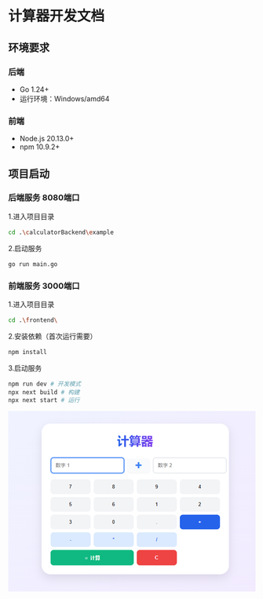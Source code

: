 # 计算器开发文档

## 环境要求

### 后端
- Go 1.24+ 
- 运行环境：Windows/amd64

### 前端
- Node.js 20.13.0+
- npm 10.9.2+

## 项目启动

### 后端服务  8080端口
1.进入项目目录
```bash 
cd .\calculatorBackend\example
```
2.启动服务
```bash 
go run main.go
```
### 前端服务 3000端口
1.进入项目目录
```bash 
cd .\frontend\
```
2.安装依赖（首次运行需要）
```bash 
npm install
```
3.启动服务

```bash 
npm run dev # 开发模式
npx next build # 构建
npx next start # 运行
```
![img.png](img.png)


